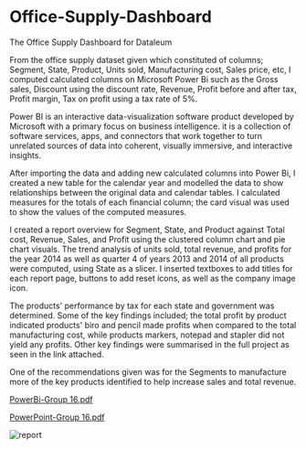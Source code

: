 # Office-Supply-Dashboard
The Office Supply Dashboard for Dataleum

From the office supply dataset given which constituted of columns; Segment, State, Product, Units sold, Manufacturing cost, Sales price, etc, I computed calculated columns on Microsoft Power Bi such as the Gross sales, Discount using the discount rate, Revenue, Profit before and after tax, Profit margin, Tax on profit using a tax rate of 5%.

Power BI is an interactive data-visualization software product developed by Microsoft with a primary focus on business intelligence. it is a collection of software services, apps, and connectors that work together to turn unrelated sources of data into coherent, visually immersive, and interactive insights.

After importing the data and adding new calculated columns into Power Bi, I created a new table for the calendar year and modelled the data to show relationships between the original data and calendar tables. I calculated measures for the totals of each financial column; the card visual was used to show the values of the computed measures.

I created a report overview for Segment, State, and Product against Total cost, Revenue, Sales, and Profit using the clustered column chart and pie chart visuals. The trend analysis of units sold, total revenue, and profits for the year 2014 as well as quarter 4 of years 2013 and 2014 of all products were computed, using State as a slicer. I inserted textboxes to add titles for each report page, buttons to add reset icons, as well as the company image icon.

The products' performance by tax for each state and government was determined. Some of the key findings included; the total profit by product indicated products' biro and pencil made profits when compared to the total manufacturing cost, while products markers, notepad and stapler did not yield any profits. Other key findings were summarised in the full project as seen in the link attached.

One of the recommendations given was for the Segments to manufacture more of the key products identified to help increase sales and total revenue.

[PowerBi-Group 16.pdf](https://github.com/cannydee/Office-Supply-Dashboard/files/10154118/PowerBi-Group.16.pdf)

[PowerPoint-Group 16.pdf](https://github.com/cannydee/Office-Supply-Dashboard/files/10154129/PowerPoint-Group.16.pdf)

![report](https://user-images.githubusercontent.com/94903456/205638025-06dc8002-12dc-40b0-a539-5ce5a82d2dca.png)

